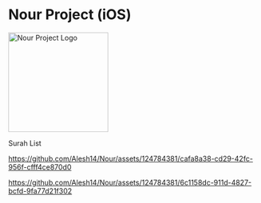 # Nour Project (iOS)

<img src="https://github.com/Alesh14/Nour/assets/124784381/a1afe48e-ca87-4091-a07e-d58ab43d51f3" alt="Nour Project Logo" width="200" height="200">

Surah List


https://github.com/Alesh14/Nour/assets/124784381/cafa8a38-cd29-42fc-956f-cfff4ce870d0  


https://github.com/Alesh14/Nour/assets/124784381/6c1158dc-911d-4827-bcfd-9fa77d21f302

